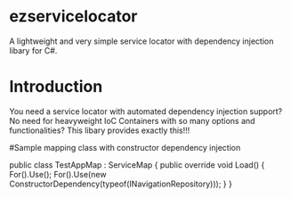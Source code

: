# ezservicelocator
A lightweight and very simple service locator with dependency injection libary for C#.

# Introduction
You need a service locator with automated dependency injection support? 
No need for heavyweight IoC Containers with so many options and functionalities?
This libary provides exactly this!!!

#Sample mapping class with constructor dependency injection

public class TestAppMap : ServiceMap
{
    public override void Load()
    {
        For<INavigationRepository>().Use<NavigationCassandraRepository>();
        For<ITracker>().Use<Tracking>(new ConstructorDependency(typeof(INavigationRepository)));
    }
}
